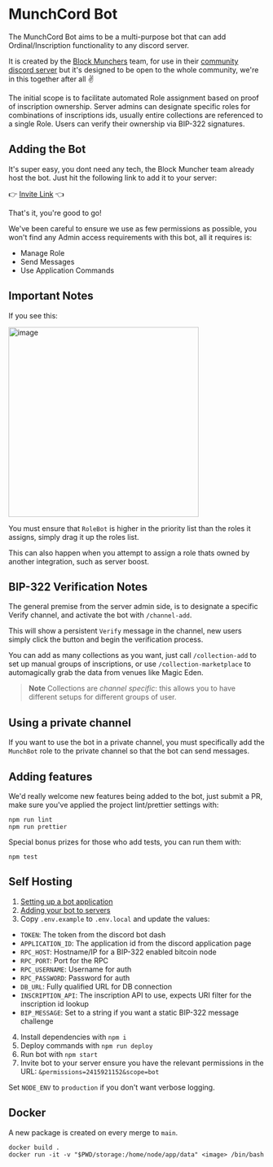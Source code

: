 # MunchCord Bot

The MunchCord Bot aims to be a multi-purpose bot that can add Ordinal/Inscription functionality to any discord server.

It is created by the [Block Munchers](https://blockmunchers.com/links) team, for use in their [community discord server](https://discord.gg/munchers) but it's designed to be open to the whole community, we're in this together after all ✌️

The initial scope is to facilitate automated Role assignment based on proof of inscription ownership. Server admins can designate specific roles for combinations of inscriptions ids, usually entire collections are referenced to a single Role. Users can verify their ownership via BIP-322 signatures.

## Adding the Bot

It's super easy, you dont need any tech, the Block Muncher team already host the bot. Just hit the following link to add it to your server:

👉 [Invite Link](https://munchbot.blockmunchers.com) 👈

That's it, you're good to go!

We've been careful to ensure we use as few permissions as possible, you won't find any Admin access requirements with this bot, all it requires is:

- Manage Role
- Send Messages
- Use Application Commands

## Important Notes

If you see this:

<img width="373" alt="image" src="https://user-images.githubusercontent.com/127023971/228488566-f8f0c53f-67a9-4934-bf82-c1842921ddcd.png">

You must ensure that `RoleBot` is higher in the priority list than the roles it assigns, simply drag it up the roles list.

This can also happen when you attempt to assign a role thats owned by another integration, such as server boost.

## BIP-322 Verification Notes

The general premise from the server admin side, is to designate a specific Verify channel, and activate the bot with `/channel-add`.

This will show a persistent `Verify` message in the channel, new users simply click the button and begin the verification process.

You can add as many collections as you want, just call `/collection-add` to set up manual groups of inscriptions, or use `/collection-marketplace` to automagically grab the data from venues like Magic Eden.

> **Note**
> Collections are _channel specific_: this allows you to have different setups for different groups of user.

## Using a private channel

If you want to use the bot in a private channel, you must specifically add the `MunchBot` role to the private channel so that the bot can send messages.

## Adding features

We'd really welcome new features being added to the bot, just submit a PR, make sure you've applied the project lint/prettier settings with:

```
npm run lint
npm run prettier
```

Special bonus prizes for those who add tests, you can run them with: 

```
npm test
```

## Self Hosting

1. [Setting up a bot application](https://discordjs.guide/preparations/setting-up-a-bot-application.html)
2. [Adding your bot to servers](https://discordjs.guide/preparations/adding-your-bot-to-servers.html)
3. Copy `.env.example` to `.env.local` and update the values:

- `TOKEN`: The token from the discord bot dash
- `APPLICATION_ID`: The application id from the discord application page
- `RPC_HOST`: Hostname/IP for a BIP-322 enabled bitcoin node
- `RPC_PORT`: Port for the RPC
- `RPC_USERNAME`: Username for auth
- `RPC_PASSWORD`: Password for auth
- `DB_URL`: Fully qualified URL for DB connection
- `INSCRIPTION_API`: The inscription API to use, expects URI filter for the inscription id lookup
- `BIP_MESSAGE`: Set to a string if you want a static BIP-322 message challenge

4.  Install dependencies with `npm i`
5.  Deploy commands with `npm run deploy`
6.  Run bot with `npm start`
7.  Invite bot to your server ensure you have the relevant permissions in the URL: `&permissions=2415921152&scope=bot`

Set `NODE_ENV` to `production` if you don't want verbose logging. 

## Docker

A new package is created on every merge to `main`.

```
docker build .
docker run -it -v "$PWD/storage:/home/node/app/data" <image> /bin/bash
```
